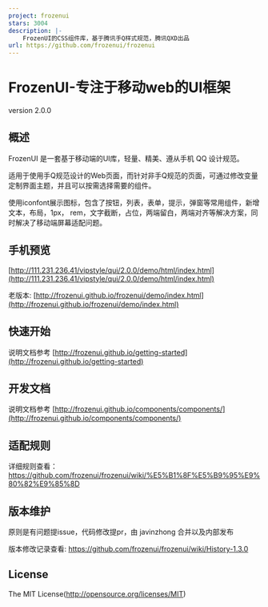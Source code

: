 ```yaml
---
project: frozenui
stars: 3004
description: |-
    FrozenUI的CSS组件库，基于腾讯手Q样式规范，腾讯QXD出品
url: https://github.com/frozenui/frozenui
---
```


FrozenUI-专注于移动web的UI框架 
====

version 2.0.0

## 概述

FrozenUI 是一套基于移动端的UI库，轻量、精美、遵从手机 QQ 设计规范。

适用于使用手Q规范设计的Web页面，而针对非手Q规范的页面，可通过修改变量定制界面主题，并且可以按需选择需要的组件。

使用iconfont展示图标，包含了按钮，列表，表单，提示，弹窗等常用组件，新增文本，布局，1px， rem，文字截断，占位，两端留白，两端对齐等解决方案，同时解决了移动端屏幕适配问题。

## 手机预览

[http://111.231.236.41/vipstyle/qui/2.0.0/demo/html/index.html](http://111.231.236.41/vipstyle/qui/2.0.0/demo/html/index.html)

老版本: [http://frozenui.github.io/frozenui/demo/index.html](http://frozenui.github.io/frozenui/demo/index.html)

## 快速开始
说明文档参考 [http://frozenui.github.io/getting-started](http://frozenui.github.io/getting-started)

## 开发文档
说明文档参考 [http://frozenui.github.io/components/components/](http://frozenui.github.io/components/components/)

## 适配规则
详细规则查看：
https://github.com/frozenui/frozenui/wiki/%E5%B1%8F%E5%B9%95%E9%80%82%E9%85%8D

## 版本维护
原则是有问题提issue，代码修改提pr，由 javinzhong 合并以及内部发布

版本修改记录查看: https://github.com/frozenui/frozenui/wiki/History-1.3.0

## License
The MIT License(http://opensource.org/licenses/MIT)

